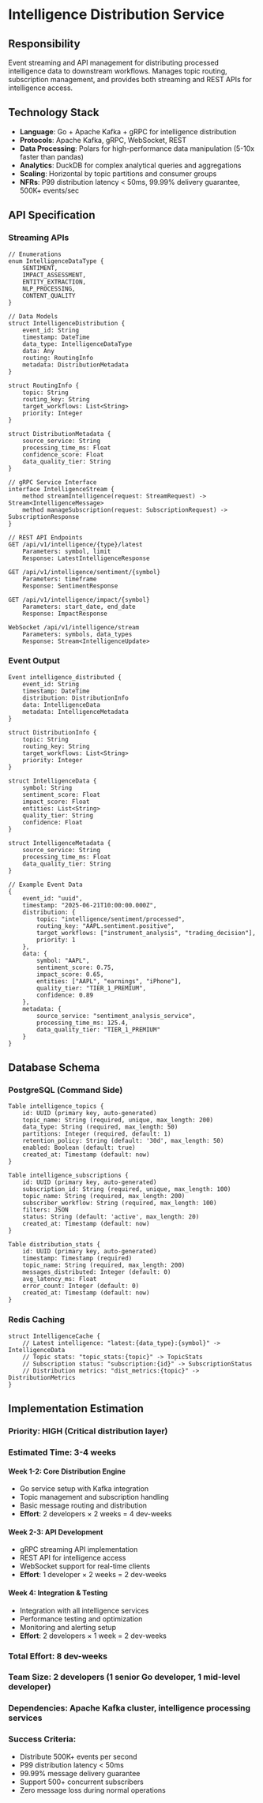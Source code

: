 # Intelligence Distribution Service

## Responsibility
Event streaming and API management for distributing processed intelligence data to downstream workflows. Manages topic routing, subscription management, and provides both streaming and REST APIs for intelligence access.

## Technology Stack
- **Language**: Go + Apache Kafka + gRPC for intelligence distribution
- **Protocols**: Apache Kafka, gRPC, WebSocket, REST
- **Data Processing**: Polars for high-performance data manipulation (5-10x faster than pandas)
- **Analytics**: DuckDB for complex analytical queries and aggregations
- **Scaling**: Horizontal by topic partitions and consumer groups
- **NFRs**: P99 distribution latency < 50ms, 99.99% delivery guarantee, 500K+ events/sec

## API Specification

### Streaming APIs
```pseudo
// Enumerations
enum IntelligenceDataType {
    SENTIMENT,
    IMPACT_ASSESSMENT,
    ENTITY_EXTRACTION,
    NLP_PROCESSING,
    CONTENT_QUALITY
}

// Data Models
struct IntelligenceDistribution {
    event_id: String
    timestamp: DateTime
    data_type: IntelligenceDataType
    data: Any
    routing: RoutingInfo
    metadata: DistributionMetadata
}

struct RoutingInfo {
    topic: String
    routing_key: String
    target_workflows: List<String>
    priority: Integer
}

struct DistributionMetadata {
    source_service: String
    processing_time_ms: Float
    confidence_score: Float
    data_quality_tier: String
}

// gRPC Service Interface
interface IntelligenceStream {
    method streamIntelligence(request: StreamRequest) -> Stream<IntelligenceMessage>
    method manageSubscription(request: SubscriptionRequest) -> SubscriptionResponse
}

// REST API Endpoints
GET /api/v1/intelligence/{type}/latest
    Parameters: symbol, limit
    Response: LatestIntelligenceResponse

GET /api/v1/intelligence/sentiment/{symbol}
    Parameters: timeframe
    Response: SentimentResponse

GET /api/v1/intelligence/impact/{symbol}
    Parameters: start_date, end_date
    Response: ImpactResponse

WebSocket /api/v1/intelligence/stream
    Parameters: symbols, data_types
    Response: Stream<IntelligenceUpdate>
```

### Event Output
```pseudo
Event intelligence_distributed {
    event_id: String
    timestamp: DateTime
    distribution: DistributionInfo
    data: IntelligenceData
    metadata: IntelligenceMetadata
}

struct DistributionInfo {
    topic: String
    routing_key: String
    target_workflows: List<String>
    priority: Integer
}

struct IntelligenceData {
    symbol: String
    sentiment_score: Float
    impact_score: Float
    entities: List<String>
    quality_tier: String
    confidence: Float
}

struct IntelligenceMetadata {
    source_service: String
    processing_time_ms: Float
    data_quality_tier: String
}

// Example Event Data
{
    event_id: "uuid",
    timestamp: "2025-06-21T10:00:00.000Z",
    distribution: {
        topic: "intelligence/sentiment/processed",
        routing_key: "AAPL.sentiment.positive",
        target_workflows: ["instrument_analysis", "trading_decision"],
        priority: 1
    },
    data: {
        symbol: "AAPL",
        sentiment_score: 0.75,
        impact_score: 0.65,
        entities: ["AAPL", "earnings", "iPhone"],
        quality_tier: "TIER_1_PREMIUM",
        confidence: 0.89
    },
    metadata: {
        source_service: "sentiment_analysis_service",
        processing_time_ms: 125.4,
        data_quality_tier: "TIER_1_PREMIUM"
    }
}
```

## Database Schema

### PostgreSQL (Command Side)
```pseudo
Table intelligence_topics {
    id: UUID (primary key, auto-generated)
    topic_name: String (required, unique, max_length: 200)
    data_type: String (required, max_length: 50)
    partitions: Integer (required, default: 1)
    retention_policy: String (default: '30d', max_length: 50)
    enabled: Boolean (default: true)
    created_at: Timestamp (default: now)
}

Table intelligence_subscriptions {
    id: UUID (primary key, auto-generated)
    subscription_id: String (required, unique, max_length: 100)
    topic_name: String (required, max_length: 200)
    subscriber_workflow: String (required, max_length: 100)
    filters: JSON
    status: String (default: 'active', max_length: 20)
    created_at: Timestamp (default: now)
}

Table distribution_stats {
    id: UUID (primary key, auto-generated)
    timestamp: Timestamp (required)
    topic_name: String (required, max_length: 200)
    messages_distributed: Integer (default: 0)
    avg_latency_ms: Float
    error_count: Integer (default: 0)
    created_at: Timestamp (default: now)
}
```

### Redis Caching
```pseudo
struct IntelligenceCache {
    // Latest intelligence: "latest:{data_type}:{symbol}" -> IntelligenceData
    // Topic stats: "topic_stats:{topic}" -> TopicStats
    // Subscription status: "subscription:{id}" -> SubscriptionStatus
    // Distribution metrics: "dist_metrics:{topic}" -> DistributionMetrics
}
```

## Implementation Estimation

### Priority: **HIGH** (Critical distribution layer)
### Estimated Time: **3-4 weeks**

#### Week 1-2: Core Distribution Engine
- Go service setup with Kafka integration
- Topic management and subscription handling
- Basic message routing and distribution
- **Effort**: 2 developers × 2 weeks = 4 dev-weeks

#### Week 2-3: API Development
- gRPC streaming API implementation
- REST API for intelligence access
- WebSocket support for real-time clients
- **Effort**: 1 developer × 2 weeks = 2 dev-weeks

#### Week 4: Integration & Testing
- Integration with all intelligence services
- Performance testing and optimization
- Monitoring and alerting setup
- **Effort**: 2 developers × 1 week = 2 dev-weeks

### Total Effort: **8 dev-weeks**
### Team Size: **2 developers** (1 senior Go developer, 1 mid-level developer)
### Dependencies: Apache Kafka cluster, intelligence processing services

### Success Criteria:
- Distribute 500K+ events per second
- P99 distribution latency < 50ms
- 99.99% message delivery guarantee
- Support 500+ concurrent subscribers
- Zero message loss during normal operations
